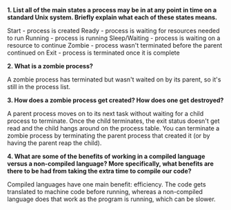**1. List all of the main states a process may be in at any point in time on a standard Unix system. Briefly explain what each of these states means.**

Start - process is created
Ready - process is waiting for resources needed to run
Running - process is running
Sleep/Waiting - process is waiting on a resource to continue
Zombie - process wasn't terminated before the parent continued on
Exit - process is terminated once it is complete

**2. What is a zombie process?**

A zombie process has terminated but wasn't waited on by its parent, so it's still in the process list.

**3. How does a zombie process get created? How does one get destroyed?**

A parent process moves on to its next task without waiting for a child process to terminate. Once the child terminates, the exit status doesn't get read and the child hangs around on the process table. You can terminate a zombie process by terminating the parent process that created it (or by having the parent reap the child).

**4. What are some of the benefits of working in a compiled language versus a non-compiled language? More specifically, what benefits are there to be had from taking the extra time to compile our code?**

Compiled languages have one main benefit: efficiency. The code gets translated to machine code before running, whereas a non-compiled language does that work as the program is running, which can be slower.
